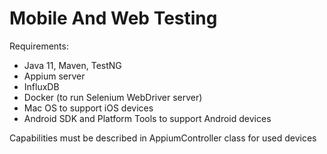# Mobile And Web Testing
Requirements: 
- Java 11, Maven, TestNG
- Appium server
- InfluxDB
- Docker (to run Selenium WebDriver server)
- Mac OS to support iOS devices
- Android SDK and Platform Tools to support Android devices

Capabilities must be described in AppiumController class for used devices